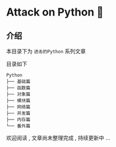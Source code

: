 #  Attack on Python 🐍






<extoc></extoc>

## 介绍

本目录下为 `进击的Python` 系列文章

目录如下

```
Python
├── 基础篇
├── 函数篇
├── 对象篇
├── 模块篇
├── 网络篇
├── 并发篇
├── 内存篇
└── 番外篇
```

欢迎阅读 , 文章尚未整理完成 , 持续更新中 ...

